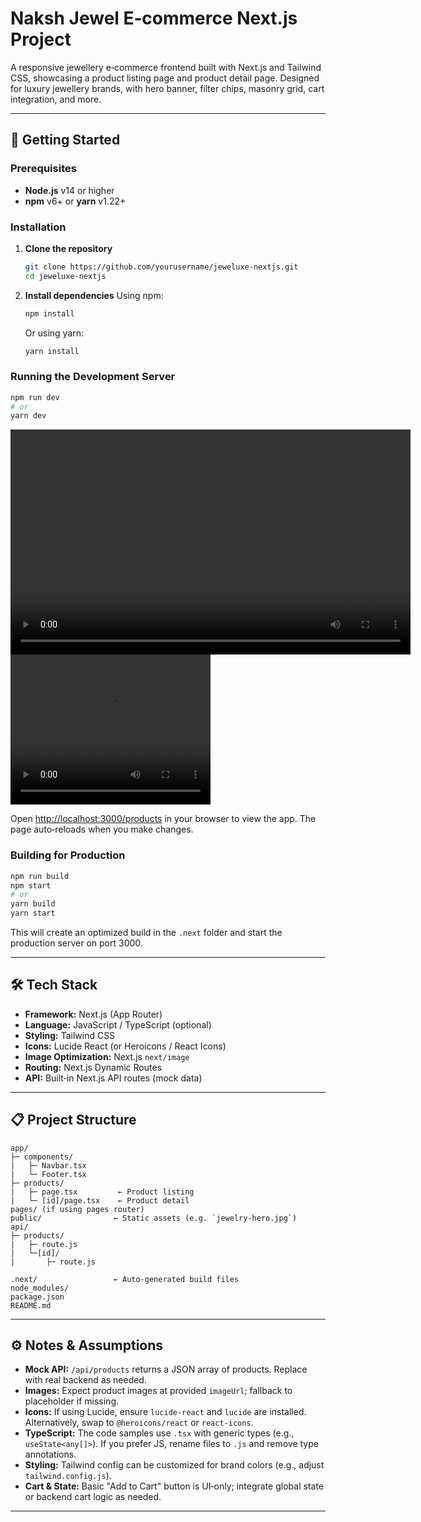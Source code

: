 # Naksh Jewel E‑commerce Next.js Project

A responsive jewellery e‑commerce frontend built with Next.js and Tailwind CSS, showcasing a product listing page and product detail page. Designed for luxury jewellery brands, with hero banner, filter chips, masonry grid, cart integration, and more.

---

## 🚀 Getting Started

### Prerequisites

* **Node.js** v14 or higher
* **npm** v6+ or **yarn** v1.22+

### Installation

1. **Clone the repository**

   ```bash
   git clone https://github.com/yourusername/jeweluxe-nextjs.git
   cd jeweluxe-nextjs
   ```

2. **Install dependencies**
   Using npm:

   ```bash
   npm install
   ```

   Or using yarn:

   ```bash
   yarn install
   ```

### Running the Development Server

```bash
npm run dev
# or
yarn dev
```
<video src="/screen.mp4" width="640" height="360" controls>
  Your browser does not support the video tag. 
  You can <a href="/screen.mp4">download the video here</a>.
</video>

<video width="320" height="240" autoplay>
  <source src="/screen.mp4" type="video/mp4">
</video>

Open [http://localhost:3000/products](http://localhost:3000/products) in your browser to view the app. The page auto‑reloads when you make changes.

### Building for Production

```bash
npm run build
npm start
# or
yarn build
yarn start
```

This will create an optimized build in the `.next` folder and start the production server on port 3000.

---

## 🛠️ Tech Stack

* **Framework:** Next.js (App Router)
* **Language:** JavaScript / TypeScript (optional)
* **Styling:** Tailwind CSS
* **Icons:** Lucide React (or Heroicons / React Icons)
* **Image Optimization:** Next.js `next/image`
* **Routing:** Next.js Dynamic Routes
* **API:** Built‑in Next.js API routes (mock data)

---

## 📋 Project Structure

```
app/
├─ components/
|   ├─ Navbar.tsx
|   └─ Footer.tsx
├─ products/
|   ├─ page.tsx         ← Product listing
|   └─ [id]/page.tsx    ← Product detail
pages/ (if using pages router)
public/                ← Static assets (e.g. `jewelry-hero.jpg`)
api/
├─ products/
|   ├─ route.js        
|   └─[id]/ 
|       ├─ route.js    

.next/                 ← Auto‑generated build files
node_modules/
package.json
README.md
```

---

## ⚙️ Notes & Assumptions

* **Mock API:** `/api/products` returns a JSON array of products. Replace with real backend as needed.
* **Images:** Expect product images at provided `imageUrl`; fallback to placeholder if missing.
* **Icons:** If using Lucide, ensure `lucide-react` and `lucide` are installed. Alternatively, swap to `@heroicons/react` or `react-icons`.
* **TypeScript:** The code samples use `.tsx` with generic types (e.g., `useState<any[]>`). If you prefer JS, rename files to `.js` and remove type annotations.
* **Styling:** Tailwind config can be customized for brand colors (e.g., adjust `tailwind.config.js`).
* **Cart & State:** Basic "Add to Cart" button is UI‑only; integrate global state or backend cart logic as needed.

---

